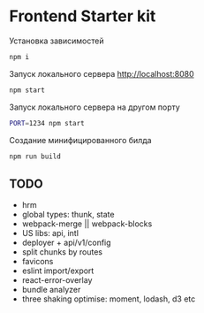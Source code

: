 # Frontend Starter kit

Установка зависимостей

```sh
npm i
```

Запуск локального сервера [http://localhost:8080](http://localhost:8080)

```sh
npm start
```

Запуск локального сервера на другом порту

```sh
PORT=1234 npm start
```

Создание минифицированного билда

```sh
npm run build
```

## TODO

- hrm
- global types: thunk, state
- webpack-merge || webpack-blocks
- US libs: api, intl
- deployer + api/v1/config
- split chunks by routes
- favicons
- eslint import/export
- react-error-overlay
- bundle analyzer
- three shaking optimise: moment, lodash, d3 etc
